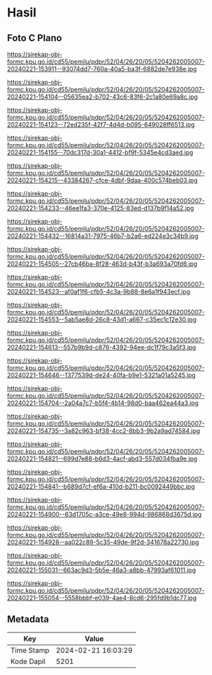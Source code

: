 # Hasil

## Foto C Plano

https://sirekap-obj-formc.kpu.go.id/cd55/pemilu/pdpr/52/04/26/20/05/5204262005007-20240221-153911--93074dd7-760a-40a5-ba3f-6882de7e938e.jpg

https://sirekap-obj-formc.kpu.go.id/cd55/pemilu/pdpr/52/04/26/20/05/5204262005007-20240221-154104--05635ea2-b702-43c6-83f6-2c1a80e69a8c.jpg

https://sirekap-obj-formc.kpu.go.id/cd55/pemilu/pdpr/52/04/26/20/05/5204262005007-20240221-154123--72ed235f-42f7-4d4d-b095-649028ff6513.jpg

https://sirekap-obj-formc.kpu.go.id/cd55/pemilu/pdpr/52/04/26/20/05/5204262005007-20240221-154155--70dc317d-30a1-4412-bf9f-5345e4cd3aed.jpg

https://sirekap-obj-formc.kpu.go.id/cd55/pemilu/pdpr/52/04/26/20/05/5204262005007-20240221-154215--43384267-cfce-4dbf-9daa-400c574beb03.jpg

https://sirekap-obj-formc.kpu.go.id/cd55/pemilu/pdpr/52/04/26/20/05/5204262005007-20240221-154233--46ee1fa3-370e-4125-83ed-d137b9f14a52.jpg

https://sirekap-obj-formc.kpu.go.id/cd55/pemilu/pdpr/52/04/26/20/05/5204262005007-20240221-154432--16814a31-7975-46b7-b2a6-ed224e3c34b9.jpg

https://sirekap-obj-formc.kpu.go.id/cd55/pemilu/pdpr/52/04/26/20/05/5204262005007-20240221-154505--27cb46ba-8f28-463d-b43f-b3a693a70fd6.jpg

https://sirekap-obj-formc.kpu.go.id/cd55/pemilu/pdpr/52/04/26/20/05/5204262005007-20240221-154523--af0af1f6-cfb5-4c3a-9b88-8e6a1f943ecf.jpg

https://sirekap-obj-formc.kpu.go.id/cd55/pemilu/pdpr/52/04/26/20/05/5204262005007-20240221-154553--5ab5ae8d-26c8-43d1-a667-c35ec1c12e30.jpg

https://sirekap-obj-formc.kpu.go.id/cd55/pemilu/pdpr/52/04/26/20/05/5204262005007-20240221-154613--557b9b9d-c876-4392-94ee-dc1f79c3a5f3.jpg

https://sirekap-obj-formc.kpu.go.id/cd55/pemilu/pdpr/52/04/26/20/05/5204262005007-20240221-154646--1377539d-de24-40fa-b9e1-5321a01a5245.jpg

https://sirekap-obj-formc.kpu.go.id/cd55/pemilu/pdpr/52/04/26/20/05/5204262005007-20240221-154704--2a04a7c7-b5f4-4b14-98d0-baa462ea44a3.jpg

https://sirekap-obj-formc.kpu.go.id/cd55/pemilu/pdpr/52/04/26/20/05/5204262005007-20240221-154735--3a82c963-bf38-4cc2-8bb3-9b2a9ad74584.jpg

https://sirekap-obj-formc.kpu.go.id/cd55/pemilu/pdpr/52/04/26/20/05/5204262005007-20240221-154821--699d7e88-b6d3-4acf-abd3-557d034fba9e.jpg

https://sirekap-obj-formc.kpu.go.id/cd55/pemilu/pdpr/52/04/26/20/05/5204262005007-20240221-154841--b689d7cf-ef6a-410d-b211-bc0092449bbc.jpg

https://sirekap-obj-formc.kpu.go.id/cd55/pemilu/pdpr/52/04/26/20/05/5204262005007-20240221-154900--63d1705c-a3ce-49e8-994d-986868d3675d.jpg

https://sirekap-obj-formc.kpu.go.id/cd55/pemilu/pdpr/52/04/26/20/05/5204262005007-20240221-154928--aa022c89-5c35-49de-9f2d-341678a22730.jpg

https://sirekap-obj-formc.kpu.go.id/cd55/pemilu/pdpr/52/04/26/20/05/5204262005007-20240221-155031--663ac9d3-5b5e-46a3-a8bb-47993af61011.jpg

https://sirekap-obj-formc.kpu.go.id/cd55/pemilu/pdpr/52/04/26/20/05/5204262005007-20240221-155054--5558bbbf-e039-4ae4-8cd6-295fd9b1dc77.jpg


## Metadata

| Key        | Value               |
| ---------- | ------------------- |
| Time Stamp | 2024-02-21 16:03:29 |
| Kode Dapil | 5201                |



